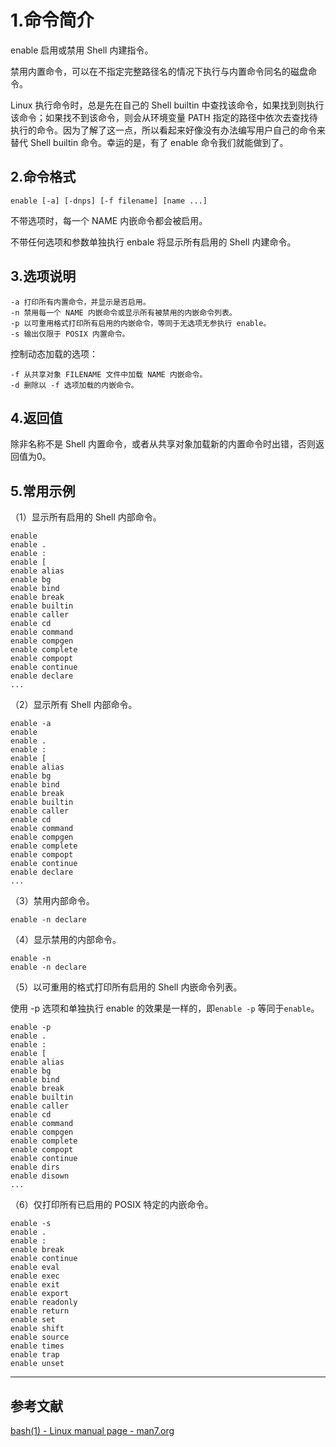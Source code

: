# 1.命令简介
enable 启用或禁用 Shell 内建指令。

禁用内置命令，可以在不指定完整路径名的情况下执行与内置命令同名的磁盘命令。

Linux 执行命令时，总是先在自己的 Shell builtin 中查找该命令，如果找到则执行该命令；如果找不到该命令，则会从环境变量 PATH 指定的路径中依次去查找待执行的命令。因为了解了这一点，所以看起来好像没有办法编写用户自己的命令来替代 Shell builtin 命令。幸运的是，有了 enable 命令我们就能做到了。

## 2.命令格式
```shell
enable [-a] [-dnps] [-f filename] [name ...]
```
不带选项时，每一个 NAME 内嵌命令都会被启用。

不带任何选项和参数单独执行 enbale 将显示所有启用的 Shell 内建命令。

## 3.选项说明
```shell
-a 打印所有内置命令，并显示是否启用。
-n 禁用每一个 NAME 内嵌命令或显示所有被禁用的内嵌命令列表。
-p 以可重用格式打印所有启用的内嵌命令，等同于无选项无参执行 enable。
-s 输出仅限于 POSIX 内置命令。
```
控制动态加载的选项：
```shell
-f 从共享对象 FILENAME 文件中加载 NAME 内嵌命令。
-d 删除以 -f 选项加载的内嵌命令。
```

## 4.返回值
除非名称不是 Shell 内置命令，或者从共享对象加载新的内置命令时出错，否则返回值为0。

## 5.常用示例
（1）显示所有启用的 Shell 内部命令。

```shell
enable
enable .
enable :
enable [
enable alias
enable bg
enable bind
enable break
enable builtin
enable caller
enable cd
enable command
enable compgen
enable complete
enable compopt
enable continue
enable declare
...
```

（2）显示所有 Shell 内部命令。

```shell
enable -a
enable
enable .
enable :
enable [
enable alias
enable bg
enable bind
enable break
enable builtin
enable caller
enable cd
enable command
enable compgen
enable complete
enable compopt
enable continue
enable declare
...
```

（3）禁用内部命令。

```shell
enable -n declare
```

（4）显示禁用的内部命令。

```shell
enable -n
enable -n declare
```

（5）以可重用的格式打印所有启用的 Shell 内嵌命令列表。

使用 -p 选项和单独执行 enable 的效果是一样的，即`enable -p` 等同于`enable`。

```shell
enable -p
enable .
enable :
enable [
enable alias
enable bg
enable bind
enable break
enable builtin
enable caller
enable cd
enable command
enable compgen
enable complete
enable compopt
enable continue
enable dirs
enable disown
...
```
（6）仅打印所有已启用的 POSIX 特定的内嵌命令。

```shell
enable -s
enable .
enable :
enable break
enable continue
enable eval
enable exec
enable exit
enable export
enable readonly
enable return
enable set
enable shift
enable source
enable times
enable trap
enable unset
```


---
## 参考文献
[bash(1) - Linux manual page - man7.org](https://www.man7.org/linux/man-pages/man1/bash.1.html)

<Vssue title="enable-builtin" />